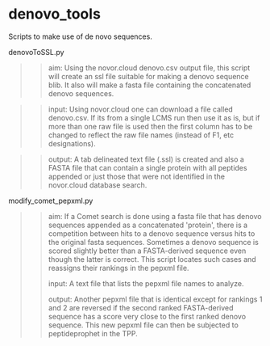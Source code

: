 # denovo_tools
Scripts to make use of de novo sequences.

denovoToSSL.py
>>aim: Using the novor.cloud denovo.csv output file, this script will create an ssl file suitable for making a denovo sequence blib.  It also will make a fasta file containing the concatenated denovo sequences.

>>input: Using novor.cloud one can download a file called denovo.csv.  If its from a single LCMS run then use it as is, but if more than one raw file is used then the first column has to be changed to reflect the raw file names (instead of F1, etc designations).

>>output: A tab delineated text file (.ssl) is created and also a FASTA file that can contain a single protein with all peptides appended or just those that were not identified in the novor.cloud database search.


modify_comet_pepxml.py
>>aim: If a Comet search is done using a fasta file that has denovo sequences appended as a concatenated 'protein', there is a competition between hits to a denovo sequence versus hits to the original fasta sequences.  Sometimes a denovo sequence is scored slightly
>>better than a FASTA-derived sequence even though the latter is correct.  This script locates such cases and reassigns their rankings in the pepxml file.
>>
>>input: A text file that lists the pepxml file names to analyze.
>>
>>output: Another pepxml file that is identical except for rankings 1 and 2 are reversed if the second ranked FASTA-derived sequence has a score very close to the first ranked denovo sequence.  This new pepxml file can then be subjected to peptideprophet in the TPP.
